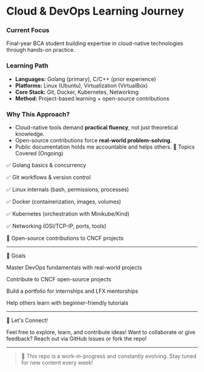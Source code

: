 # **Cloud & DevOps Learning Journey**  

### **Current Focus**  
Final-year BCA student building expertise in cloud-native technologies through hands-on practice.  

### **Learning Path**  
- **Languages:** Golang (primary), C/C++ (prior experience)  
- **Platforms:** Linux (Ubuntu), Virtualization (VirtualBox)  
- **Core Stack:** Git, Docker, Kubernetes, Networking  
- **Method:** Project-based learning + open-source contributions  


### **Why This Approach?**  
- Cloud-native tools demand **practical fluency**, not just theoretical knowledge.  
- Open-source contributions force **real-world problem-solving**.  
- Public documentation holds me accountable and helps others.  🧠 Topics Covered (Ongoing)

✅ Golang basics & concurrency

✅ Git workflows & version control

✅ Linux internals (bash, permissions, processes)

✅ Docker (containerization, images, volumes)

✅ Kubernetes (orchestration with Minikube/Kind)

✅ Networking (OSI/TCP-IP, ports, tools)

🔄 Open-source contributions to CNCF projects



---

📌 Goals

Master DevOps fundamentals with real-world projects

Contribute to CNCF open-source projects

Build a portfolio for internships and LFX mentorships

Help others learn with beginner-friendly tutorials



---

🤝 Let's Connect!

Feel free to explore, learn, and contribute ideas!
Want to collaborate or give feedback? Reach out via GitHub Issues or fork the repo!


---

> 🚧 This repo is a work-in-progress and constantly evolving. Stay tuned for new content every week!
